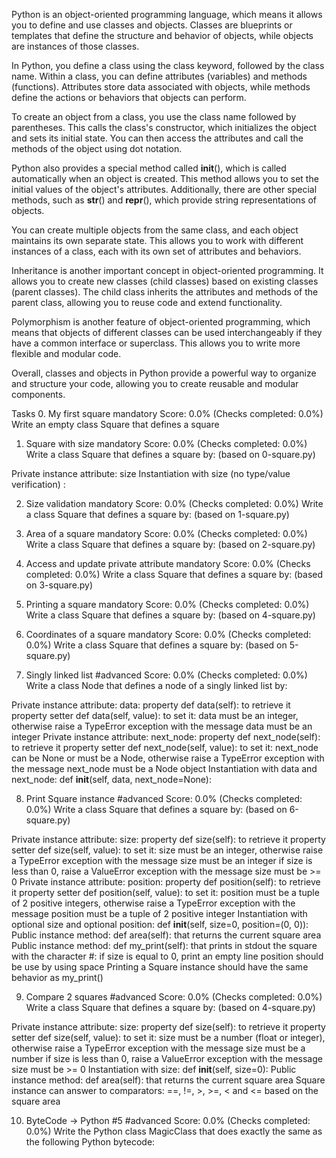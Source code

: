 Python is an object-oriented programming language, which means it allows you to define and use classes and objects. Classes are blueprints or templates that define the structure and behavior of objects, while objects are instances of those classes.

In Python, you define a class using the class keyword, followed by the class name. Within a class, you can define attributes (variables) and methods (functions). Attributes store data associated with objects, while methods define the actions or behaviors that objects can perform.

To create an object from a class, you use the class name followed by parentheses. This calls the class's constructor, which initializes the object and sets its initial state. You can then access the attributes and call the methods of the object using dot notation.

Python also provides a special method called __init__(), which is called automatically when an object is created. This method allows you to set the initial values of the object's attributes. Additionally, there are other special methods, such as __str__() and __repr__(), which provide string representations of objects.

You can create multiple objects from the same class, and each object maintains its own separate state. This allows you to work with different instances of a class, each with its own set of attributes and behaviors.

Inheritance is another important concept in object-oriented programming. It allows you to create new classes (child classes) based on existing classes (parent classes). The child class inherits the attributes and methods of the parent class, allowing you to reuse code and extend functionality.

Polymorphism is another feature of object-oriented programming, which means that objects of different classes can be used interchangeably if they have a common interface or superclass. This allows you to write more flexible and modular code.

Overall, classes and objects in Python provide a powerful way to organize and structure your code, allowing you to create reusable and modular components.




Tasks
0. My first square
mandatory
Score: 0.0% (Checks completed: 0.0%)
Write an empty class Square that defines a square


1. Square with size
mandatory
Score: 0.0% (Checks completed: 0.0%)
Write a class Square that defines a square by: (based on 0-square.py)

Private instance attribute: size
Instantiation with size (no type/value verification)
:

2. Size validation
mandatory
Score: 0.0% (Checks completed: 0.0%)
Write a class Square that defines a square by: (based on 1-square.py)

3. Area of a square
mandatory
Score: 0.0% (Checks completed: 0.0%)
Write a class Square that defines a square by: (based on 2-square.py)

4. Access and update private attribute
mandatory
Score: 0.0% (Checks completed: 0.0%)
Write a class Square that defines a square by: (based on 3-square.py)

5. Printing a square
mandatory
Score: 0.0% (Checks completed: 0.0%)
Write a class Square that defines a square by: (based on 4-square.py)

6. Coordinates of a square
mandatory
Score: 0.0% (Checks completed: 0.0%)
Write a class Square that defines a square by: (based on 5-square.py)

7. Singly linked list
#advanced
Score: 0.0% (Checks completed: 0.0%)
Write a class Node that defines a node of a singly linked list by:

Private instance attribute: data:
property def data(self): to retrieve it
property setter def data(self, value): to set it:
data must be an integer, otherwise raise a TypeError exception with the message data must be an integer
Private instance attribute: next_node:
property def next_node(self): to retrieve it
property setter def next_node(self, value): to set it:
next_node can be None or must be a Node, otherwise raise a TypeError exception with the message next_node must be a Node object
Instantiation with data and next_node: def __init__(self, data, next_node=None):

8. Print Square instance
#advanced
Score: 0.0% (Checks completed: 0.0%)
Write a class Square that defines a square by: (based on 6-square.py)

Private instance attribute: size:
property def size(self): to retrieve it
property setter def size(self, value): to set it:
size must be an integer, otherwise raise a TypeError exception with the message size must be an integer
if size is less than 0, raise a ValueError exception with the message size must be >= 0
Private instance attribute: position:
property def position(self): to retrieve it
property setter def position(self, value): to set it:
position must be a tuple of 2 positive integers, otherwise raise a TypeError exception with the message position must be a tuple of 2 positive integer
Instantiation with optional size and optional position: def __init__(self, size=0, position=(0, 0)):
Public instance method: def area(self): that returns the current square area
Public instance method: def my_print(self): that prints in stdout the square with the character #:
if size is equal to 0, print an empty line
position should be use by using space
Printing a Square instance should have the same behavior as my_print()



9. Compare 2 squares
#advanced
Score: 0.0% (Checks completed: 0.0%)
Write a class Square that defines a square by: (based on 4-square.py)

Private instance attribute: size:
property def size(self): to retrieve it
property setter def size(self, value): to set it:
size must be a number (float or integer), otherwise raise a TypeError exception with the message size must be a number
if size is less than 0, raise a ValueError exception with the message size must be >= 0
Instantiation with size: def __init__(self, size=0):
Public instance method: def area(self): that returns the current square area
Square instance can answer to comparators: ==, !=, >, >=, < and <= based on the square area

10. ByteCode -> Python #5
#advanced
Score: 0.0% (Checks completed: 0.0%)
Write the Python class MagicClass that does exactly the same as the following Python bytecode:
